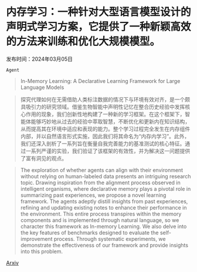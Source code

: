 # 内存学习：一种针对大型语言模型设计的声明式学习方案，它提供了一种新颖高效的方法来训练和优化大规模模型。

发布时间：2024年03月05日

`Agent`

> In-Memory Learning: A Declarative Learning Framework for Large Language Models

> 探究代理如何在无需借助人类标注数据的情况下与环境有效对齐，是一个颇具吸引力的研究领域。借鉴生物智能中声明性记忆在整合历史经验中发挥核心作用的现象，我们创新性地构建了一种新的学习框架。在这个框架下，智能体能够巧妙地从过去的经验中萃取智慧，不断优化和更新内在知识结构，从而提高其在环境中适应和表现的能力。整个学习过程完全发生在内存组件内部，并以自然语言形式实施，因此我们将其命名为“内存内学习”。此外，我们还深入剖析了一系列旨在衡量自我完善能力的基准测试的核心特征。通过一系列严谨的实验，我们验证了该框架的有效性，并为解决这一问题提供了富有洞见的观点。

> The exploration of whether agents can align with their environment without relying on human-labeled data presents an intriguing research topic. Drawing inspiration from the alignment process observed in intelligent organisms, where declarative memory plays a pivotal role in summarizing past experiences, we propose a novel learning framework. The agents adeptly distill insights from past experiences, refining and updating existing notes to enhance their performance in the environment. This entire process transpires within the memory components and is implemented through natural language, so we character this framework as In-memory Learning. We also delve into the key features of benchmarks designed to evaluate the self-improvement process. Through systematic experiments, we demonstrate the effectiveness of our framework and provide insights into this problem.

[Arxiv](https://arxiv.org/abs/2403.02757)